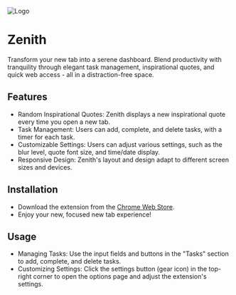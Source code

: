 ![Logo](https://cloud-74yrsre13-hack-club-bot.vercel.app/0icon128.png)
# Zenith

Transform your new tab into a serene dashboard. Blend productivity with tranquility through elegant task management, inspirational quotes, and quick web access - all in a distraction-free space.

## Features

- Random Inspirational Quotes: Zenith displays a new inspirational quote every time you open a new tab.
- Task Management: Users can add, complete, and delete tasks, with a timer for each task.
- Customizable Settings: Users can adjust various settings, such as the blur level, quote font size, and time/date display.
- Responsive Design: Zenith's layout and design adapt to different screen sizes and devices.

## Installation

- Download the extension from the [Chrome Web Store](https://chromewebstore.google.com/detail/zenith/glocalmkapjjbmccnmbmamaljhdljgmg?authuser=8&hl=en-GB).
- Enjoy your new, focused new tab experience!

## Usage

- Managing Tasks: Use the input fields and buttons in the "Tasks" section to add, complete, and delete tasks.
- Customizing Settings: Click the settings button (gear icon) in the top-right corner to open the options page and adjust the extension's settings.
